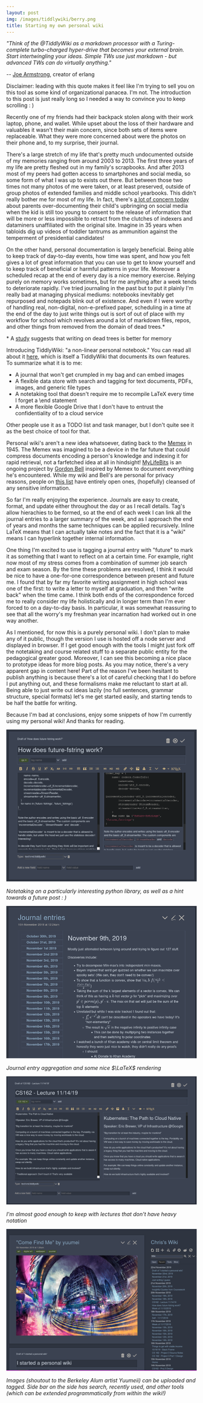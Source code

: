 ```yaml
---
layout: post
img: /images/tiddlywiki/berry.png
title: Starting my own personal wiki
---
```


*"Think of the @TiddlyWiki as a markdown processor with a Turing-complete turbo-charged hyper-drive that becomes your external brain. Start intertwingling your ideas. Simple TWs use just markdown - but advanced TWs can do virtually anything."*

 -- [Joe Armstrong](https://twitter.com/joeerl/status/1083249244897796096?s=20), creator of erlang

Disclaimer: leading with this quote makes it feel like I'm trying to sell you on this tool as some kind of organizational panacea. I'm not. The introduction to this post is just really long so I needed a way to convince you to keep scrolling : )

Recently one of my friends had their backpack stolen along with their work laptop, phone, and wallet. While upset about the loss of their hardware and valuables it wasn't their main concern, since both sets of items were replaceable. What they were more concerned about were the photos on their phone and, to my surprise, their journal.

There's a large stretch of my life that's pretty much undocumented outside of my memories ranging from around 2003 to 2013. The first three years of my life are pretty fleshed out in my family's scrapbooks. And after 2013 most of my peers had gotten access to smartphones and social media, so some form of what I was up to exists out there. But between those two times not many photos of me were taken, or at least preserved, outside of group photos of extended families and middle school yearbooks. This didn't really bother me for most of my life. In fact, there's [a lot of concern today](https://well.blogs.nytimes.com/2016/03/08/dont-post-about-me-on-social-media-children-say/) about parents over-documenting their child's upbringing on social media when the kid is still too young to consent to the release of information that will be more or less impossible to retract from the clutches of indexers and dataminers unaffiliated with the original site. Imagine in 35 years when tabloids dig up videos of toddler tantrums as ammunition against the temperment of presidential candidates! 

On the other hand, personal documentation is largely beneficial. Being able to keep track of day-to-day events, how time was spent, and how you felt gives a lot of great information that you can use to get to know yourself and to keep track of beneficial or harmful patterns in your life. Moreover a scheduled recap at the end of every day is a nice memory exercise. Relying purely on memory works sometimes, but for me anything after a week tends to deteriorate rapidly. I've tried journaling in the past but to put it plainly I'm really bad at managing physical mediums: notebooks inevitably get repurposed and notepads blink out of existence. And even if I were worthy of handling real, non-digital, non-e-prefixed paper, scheduling in a time at the end of the day to just write things out is sort of out of place with my workflow for school which revolves around a lot of markdown files, repos, and other things from removed from the domain of dead trees.*

\* A [study](https://journals.sagepub.com/doi/abs/10.1177/154193120905302218?casa_token=3sRkvfe5L-EAAAAA%3AfvzReNSf5xZLCSf7yyA4_dhhRgAIej7ZpF86wJ6zhG_JwNVXnE1pjJIA97wRiXsBwYPSui6o_Q&) suggests that writing on dead trees is better for memory

Introducing TiddlyWiki: "a non-linear personal notebook." 
You can read all about it [here](https://tiddlywiki.com/), which is itself a TiddlyWiki that documents its own features. To summarize what it is to me:

* A journal that won't get crumpled in my bag and can embed images
* A flexible data store with search and tagging for text documents, PDFs, images, and generic file types
* A notetaking tool that doesn't require me to recompile LaTeX every time I forget a \end statement
* A more flexible Google Drive that I don't have to entrust the confidentiality of to a cloud service

Other people use it as a TODO list and task manager, but I don't quite see it as the best choice of tool for that.

Personal wiki's aren't a new idea whatsoever, dating back to the [Memex](https://en.wikipedia.org/wiki/Memex) in 1945. The Memex was imagined to be a device in the far future that could compress documents encoding a person's knowledge and indexing it for rapid retrieval, not a farfetched idea at all in hindsight! [MyLifeBits](https://en.wikipedia.org/wiki/MyLifeBits) is an ongoing project by [Gordon Bell](https://en.wikipedia.org/wiki/Gordon_Bell) inspired by Memex to document everything he's encountered. While my wiki and Bell's are personal for privacy reasons, people on [this list](https://github.com/RichardLitt/meta-knowledge) have entirely open ones, (hopefully) cleansed of any sensitive information.

So far I'm really enjoying the experience. Journals are easy to create, format, and update either throughout the day or as I recall details. Tag's allow hierachies to be formed, so at the end of each week I can link all the journal entries to a larger summary of the week, and as I approach the end of years and months the same techniques can be applied recursively.  Inline LaTeX means that I can actually take notes and the fact that it is a "wiki" means I can hyperlink together internal information.

One thing I'm excited to use is tagging a journal entry with "future" to mark it as something that I want to reflect on at a certain time. For example, right now most of my stress comes from a combination of summer job search and exam season. By the time these problems are resolved, I think it would be nice to have a one-for-one correspondence between present and future me. I found that by far my favorite writing assignment in high school was one of the first: to write a letter to myself at graduation, and then "write back" when the time came. I think both ends of the correspondence forced me to really consider my life holistically and in longer term than I'm ever forced to on a day-to-day basis. In particular, it was somewhat reassuring to see that all the worry's my freshman year incarnation had worked out in one way another.

As I mentioned, for now this is a purely personal wiki. I don't plan to make any of it public, though the version I use is hosted off a node server and displayed in browser. If I get good enough with the tools I might just fork off the notetaking and course related stuff to a separate public entity for the pedagogical greater good. Moreover, I can see this becoming a nice place to prototype ideas for more blog posts. As you may notice, there's a very apparent gap in content here! Part of the reason I've been hesitant to publish anything is because there's a lot of careful checking that I do before I put anything out, and these formalisms make me reluctant to start at all. Being able to just write out ideas lazily (no full sentences, grammar structure, special formats) let's me get started easily, and starting tends to be half the battle for writing.

Because I'm bad at conclusions, enjoy some snippets of how I'm currently using my personal wiki! And thanks for reading.

![](/images/tiddlywiki/fstring.png)

*Notetaking on a particularly interesting python library, as well as a hint towards a future post : )*

![](/images/tiddlywiki/journal.png)

*Journal entry aggregation and some nice $\LaTeX$ rendering*

![](/images/tiddlywiki/lecture.png)

*I'm almost good enough to keep with lectures that don't have heavy notation*

![](/images/tiddlywiki/fullview.png)

*Images (shoutout to the Berkeley Alum artist Yuumeii) can be uploaded and tagged. Side bar on the side has search, recently used, and other tools (which can be extended programmatically from within the wiki!)*
